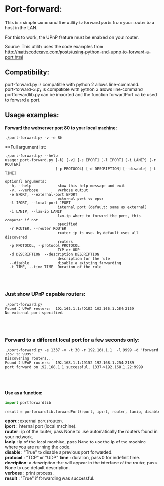 # Port-forward:

This is a simple command line utility to forward ports from your router to a host in the LAN.

For this to work, the UPnP feature must be enabled on your router.

Source: This utility uses the code examples from http://mattscodecave.com/posts/using-python-and-upnp-to-forward-a-port.html

## Compatibility: 
port-forward.py is compatible with python 2 allows line-command.<br>
port-forward-3.py is compatible with python 3 allows line-command.<br>
portforwardlib.py can be imported and the function forwardPort ca be used to forward a port.<br>


## Usage examples:

#### Forward the webserver port 80 to your local machine:

```
./port-forward.py -v -e 80
```

**Full argument list:

```
./port-forward.py --help
usage: port-forward.py [-h] [-v] [-e EPORT] [-l IPORT] [-i LANIP] [-r ROUTER]
                       [-p PROTOCOL] [-d DESCRIPTION] [--disable] [-t TIME]

optional arguments:
  -h, --help            show this help message and exit
  -v, --verbose         verbose output
  -e EPORT, --external-port EPORT
                        external port to open
  -l IPORT, --local-port IPORT
                        internal port (default: same as external)
  -i LANIP, --lan-ip LANIP
                        lan-ip where to forward the port, this computer if not
                        specified
  -r ROUTER, --router ROUTER
                        router ip to use. by default uses all discovered
                        routers
  -p PROTOCOL, --protocol PROTOCOL
                        TCP or UDP
  -d DESCRIPTION, --description DESCRIPTION
                        description for the rule
  --disable             disable a existing forwarding
  -t TIME, --time TIME  Duration of the rule
```


<br><br>
### Just show UPnP capable routers:

```
./port-forward.py 
Found 2 UPnP routers:  192.168.1.1:49152 192.168.1.254:2189
No external port specified.
```
<br><br>
### Forward to a different local port for a few seconds only:

```
./port-forward.py -e 1337 -v -t 30 -r 192.168.1.1  -l 9999 -d 'forward 1337 to 9999'
Discovering routers...
Found 2 UPnP routers:  192.168.1.1:49152 192.168.1.254:2189
port forward on 192.168.1.1 successful, 1337->192.168.1.22:9999
```

<br><br>
#### Use as a function:

``` Python
import portforwardlib 

result = porforwardlib.forwardPort(eport, iport, router, lanip, disable, protocol, time, description, verbose)

```

**eport**     :    external port (router).<br>
**iport**     :    internal port (local machine).<br>
**router**    :    ip of the router, pass None to use automatically the routers found in your network.<br>
**lanip**     :    ip of the local machine, pass None to use the ip of the machine where you are running the code.<br>
**disable**   :    "True" to disable a previous port forwarded.<br>
**protocol**  :    "TCP" or "UDP"
**time**      :    duration, pass 0 for indefinit time.<br>
**decription**:    a description that will appear in the interface of the router, pass None to use default description.<br>
**verbose**   :    print process.<br>
**result**    :    "True" if forwarding was successful.<br>
